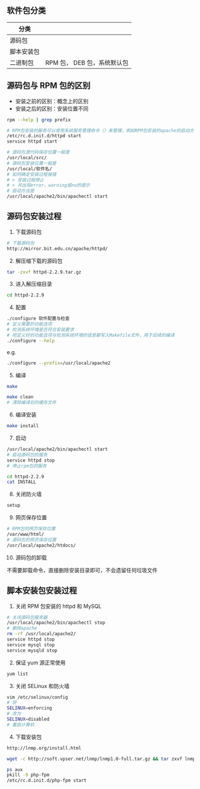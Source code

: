 ## 软件包分类

| 分类       |                             |
| ---------- | --------------------------- |
| 源码包     |                             |
| 脚本安装包 |                             |
| 二进制包   | RPM 包， DEB 包，系统默认包 |

## 源码包与 RPM 包的区别

- 安装之前的区别：概念上的区别
- 安装之后的区别：安装位置不同

```bash
rpm --help | grep prefix
```

```bash
# RPM包安装的服务可以使用系统服务管理命令（）来管理，例如RPM包安装的apache的启动方法是
/etc/rc.d.init.d/httpd start
service httpd start
```

```bash
# 源码包源代码保存位置一般是
/usr/local/src/
# 源码包安装位置一般是
/usr/local/软件名/
# 如何确定安装过程报错
# > 安装过程停止
# > 并出现error、warning或no的提示
# 启动方法是
/usr/local/apache2/bin/apachectl start
```

## 源码包安装过程

1.  下载源码包

```bash
# 下载源码包
http://mirror.bit.edu.cn/apache/httpd/
```

2.  解压缩下载的源码包

```bash
tar -zxvf httpd-2.2.9.tar.gz
```

3.  进入解压缩目录

```bash
cd httpd-2.2.9
```

4.  配置

```bash
./configure 软件配置与检查
# 定义需要的功能选项
# 检测系统环境是否符合安装要求
# 吧定义好的功能选项与检测系统环境的信息都写入Makefile文件，用于后续的编译
./configure --help
```

e.g.

```bash
./configure --prefix=/usr/local/apache2
```

5.  编译

```bash
make
```

```bash
make clean
# 清除编译后的缓存文件
```

6.  编译安装

```bash
make install
```

7.  启动

```bash
/usr/local/apache2/bin/apachectl start
# 启动源码包的服务
service httpd stop
# 停止rpm包的服务
```

```bash
cd httpd-2.2.9
cat INSTALL
```

8.  关闭防火墙

```bash
setup
```

9.  网页保存位置

```bash
# RPM包的网页保存位置
/var/www/html/
# 源码包的网页保存位置
/usr/local/apache2/htdocs/
```

10. 源码包的卸载

不需要卸载命令，直接删除安装目录即可，不会遗留任何垃圾文件

## 脚本安装包安装过程

1.  关闭 RPM 包安装的 httpd 和 MySQL

```bash
# 关闭源码包服务器
/usr/local/apache2/bin/apachectl stop
# 删除apache
rm -rf /usr/local/apache2/
service httpd stop
service mysql stop
service mysqld stop
```

2.  保证 yum 源正常使用

```bash
yum list
```

3.  关闭 SELinux 和防火墙

```bash
vim /etc/selinux/config
# 将
SELINUX=enforcing
# 改为
SELINUX=disabled
# 重启计算机
```

4.  下载安装包

```bash
http://lnmp.org/install.html
```

```bash
wget -c http://soft.vpser.net/lnmp/lnmp1.0-full.tar.gz && tar zxvf lnmp1.0-full.tar.gz && cd lnmp1.0-full && ./centos.sh
```

```bash
ps aux
pkill -9 php-fpm
/etc/rc.d.init.d/php-fpm start
```
